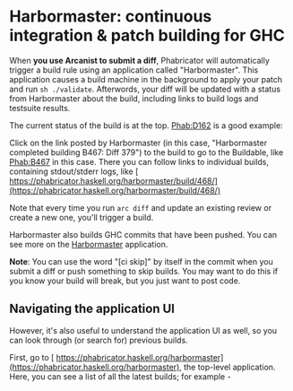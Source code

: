 # Harbormaster: continuous integration & patch building for GHC


When **you use Arcanist to submit a diff**, Phabricator will automatically trigger a build rule using an application called "Harbormaster". This application causes a build machine in the background to apply your patch and run `sh ./validate`. Afterwords, your diff will be updated with a status from Harbormaster about the build, including links to build logs and testsuite results.


The current status of the build is at the top. [ Phab:D162](https://phabricator.haskell.org/D162) is a good example:

[](https://i.imgur.com/spVHWUT.png)


Click on the link posted by Harbormaster (in this case, "Harbormaster completed building B467: Diff 379") to the build to go to the Buildable, like [ Phab:B467](https://phabricator.haskell.org/B467) in this case. There you can follow links to individual builds, containing stdout/stderr logs, like [ https://phabricator.haskell.org/harbormaster/build/468/](https://phabricator.haskell.org/harbormaster/build/468/)


Note that every time you run `arc diff` and update an existing review or create a new one, you'll trigger a build.


Harbormaster also builds GHC commits that have been pushed. You can see more on the [ Harbormaster](https://phabricator.haskell.org/harbormaster) application.

**Note**: You can use the word "\[ci skip\]" by itself in the commit when you submit a diff or push something to skip builds. You may want to do this if you know your build will break, but you just want to post code.

## Navigating the application UI


However, it's also useful to understand the application UI as well, so you can look through (or search for) previous builds.


First, go to [ https://phabricator.haskell.org/harbormaster](https://phabricator.haskell.org/harbormaster), the top-level application. Here, you can see a list of all the latest builds; for example -

[](https://i.imgur.com/MZJBSWa.jpg)